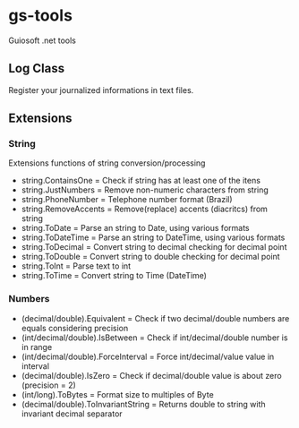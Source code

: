 # gs-tools
Guiosoft .net tools

## Log Class

Register your journalized informations in text files.

## Extensions

### String

Extensions functions of string conversion/processing

* string.ContainsOne = Check if string has at least one of the itens
* string.JustNumbers = Remove non-numeric characters from string
* string.PhoneNumber = Telephone number format (Brazil)
* string.RemoveAccents = Remove(replace) accents (diacritcs) from string
* string.ToDate = Parse an string to Date, using various formats
* string.ToDateTime = Parse an string to DateTime, using various formats
* string.ToDecimal = Convert string to decimal checking for decimal point
* string.ToDouble = Convert string to double checking for decimal point
* string.ToInt = Parse text to int
* string.ToTime = Convert string to Time (DateTime)

### Numbers

* (decimal/double).Equivalent = Check if two decimal/double numbers are equals considering precision
* (int/decimal/double).IsBetween = Check if int/decimal/double number is in range
* (int/decimal/double).ForceInterval = Force int/decimal/value value in interval
* (decimal/double).IsZero = Check if decimal/double value is about zero (precision = 2)
* (int/long).ToBytes = Format size to multiples of Byte
* (decimal/double).ToInvariantString = Returns double to string with invariant decimal separator